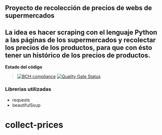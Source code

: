 ## Proyecto de recolección de precios de webs de supermercados

La idea es hacer scraping con el lenguaje **Python** a las páginas de los supermercados y recolectar los precios de los productos, 
para que con ésto tener un histórico de los precios de productos.
---

**Estado del código**
> [![BCH compliance](https://bettercodehub.com/edge/badge/nelson-lz/collect-prices?branch=develop)](https://bettercodehub.com/)
> [![Quality Gate Status](https://sonarcloud.io/api/project_badges/measure?project=lz.nelson%3Aecosystem-template&metric=alert_status)](https://sonarcloud.io/dashboard?id=lz.nelson%3Aecosystem-template)
### Librerias utilizadas

- requests
- beautifulSoup

# collect-prices